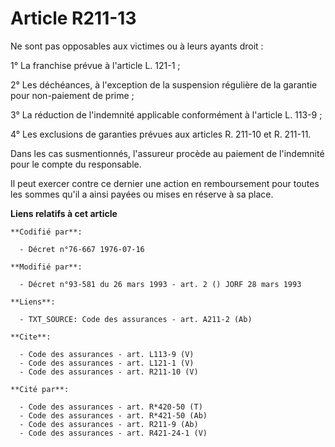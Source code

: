 # Article R211-13

Ne sont pas opposables aux victimes ou à leurs ayants droit : 

1° La franchise prévue à l'article L. 121-1 ; 

2° Les déchéances, à l'exception de la suspension régulière de la garantie pour non-paiement de prime ; 

3° La réduction de l'indemnité applicable conformément à l'article L. 113-9 ; 

4° Les exclusions de garanties prévues aux articles R. 211-10 et R. 211-11. 

Dans les cas susmentionnés, l'assureur procède au paiement de l'indemnité pour le compte du responsable. 

Il peut exercer contre ce dernier une action en remboursement pour toutes les sommes qu'il a ainsi payées ou mises en réserve
à sa place.

**Liens relatifs à cet article**

	**Codifié par**:

	  - Décret n°76-667 1976-07-16

	**Modifié par**:

	  - Décret n°93-581 du 26 mars 1993 - art. 2 () JORF 28 mars 1993

	**Liens**:

	  - TXT_SOURCE: Code des assurances - art. A211-2 (Ab)

	**Cite**:

	  - Code des assurances - art. L113-9 (V)
	  - Code des assurances - art. L121-1 (V)
	  - Code des assurances - art. R211-10 (V)

	**Cité par**:

	  - Code des assurances - art. R*420-50 (T)
	  - Code des assurances - art. R*421-50 (Ab)
	  - Code des assurances - art. R211-9 (Ab)
	  - Code des assurances - art. R421-24-1 (V)
